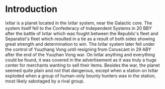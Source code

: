 # Introduction
Ixtlar is a planet located in the Ixtlar system, near the Galactic core.
The system itself fell to the Confederacy of Independent Systems in 20 BBY after the battle of Ixtlar which was fought between the Republic's fleet and Separatist's fleet which resulted in a tie as a result of both sides showing great strength and determination to win.
The Ixtlar system later fell under the control of Yuuzhang Vong until resigning from Coruscant in 29 ABY after the end of the Yuuzhan Vong war.
On Ixtlar anything and everything could be found, it was covered in the advertisement as it was truly a huge center for merchants wanting to sell their items.
Besides the war, the planet seemed quite plain and not that dangerous, except when a station on Ixtlar exploded when a group of human-only bounty hunters was in the station, most likely sabotaged by a rival group.